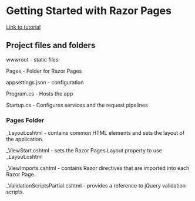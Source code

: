 # Getting Started with Razor Pages

[Link to tutorial](https://docs.microsoft.com/en-us/aspnet/core/tutorials/razor-pages-vsc/razor-pages-start)

## Project files and folders

wwwroot - static files

Pages - Folder for Razor Pages

appsettings.json - configuration

Program.cs - Hosts the app

Startup.cs - Configures services and the request pipelines

### Pages Folder

_Layout.cshtml - contains common HTML elements and sets the layout of the application.

_ViewStart.cshtml - sets the Razor Pages Layout property to use _Layout.cshtml

_ViewImports.cshtml - contains Razor directives that are imported into each Razor Page.

_ValidationScriptsPartial.cshtml - provides a reference to jQuery validation scripts.

